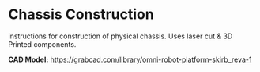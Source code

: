 # Chassis Construction  

instructions for construction of physical chassis.
Uses laser cut & 3D Printed components. 

**CAD Model:**  https://grabcad.com/library/omni-robot-platform-skirb_reva-1  
